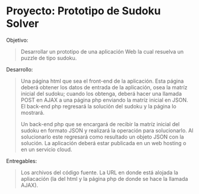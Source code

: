 # Proyecto: Prototipo de Sudoku Solver

Objetivo:

   > Desarrollar un prototipo de una aplicación Web la cual resuelva un puzzle de tipo sudoku.

Desarrollo:

   > Una página html que sea el front-end de la aplicación. Esta página deberá obtener los datos de entrada de la aplicación, osea la matríz inicial del sudoku; cuando los obtenga, deberá hacer una llamada POST en AJAX a una página php enviando la matríz inicial en JSON. El back-end php regresará la solución del sudoku y la página lo mostrará.
   > 
   > Un back-end php que se encargará de recibir la matríz inicial del sudoku en formato JSON y realizará la operación para solucionarlo. Al solucionarlo este regresará como resultado un objeto JSON con la solución. 
   > La aplicación deberá estar publicada en un web hosting o en un servicio cloud.

Entregables:
   > Los archivos del código fuente.
   > La URL en donde está alojada la apliacación (la del html y la página php de donde se hace la llamada AJAX).
